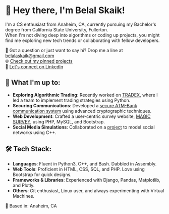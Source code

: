 # 👋 Hey there, I'm Belal Skaik!

I'm a CS enthusiast from Anaheim, CA, currently pursuing my Bachelor's degree from California State University, Fullerton.  
When I'm not diving deep into algorithms or coding up projects, you might find me exploring new tech trends or collaborating with fellow developers.

📧 Got a question or just want to say hi? Drop me a line at belalaskaik@gmail.com  
🌐 [Check out my pinned projects](#-what-im-up-to)  
💼 [Let's connect on LinkedIn](https://www.linkedin.com/in/Belal-skaik/)


## 🚀 What I'm up to:

- **Exploring Algorithmic Trading**: Recently worked on [TRADEX](https://github.com/Belalaskaik/TradeX), where I led a team to implement trading strategies using Python.
- **Securing Communications**: Developed a [secure ATM-Bank communication system](https://github.com/danny-garxia/secureBank) using advanced cryptographic techniques.
- **Web Development**: Crafted a user-centric survey website, [MAGIC SURVEY](https://github.com/Belalaskaik/Magic-Survey), using PHP, MySQL, and Bootstrap.
- **Social Media Simulations**: Collaborated on a [project](https://github.com/Belalaskaik/Social-Media-Simulation) to model social networks using C++.

## 🛠 Tech Stack:

- **Languages**: Fluent in Python3, C++, and Bash. Dabbled in Assembly.
- **Web Tools**: Proficient in HTML, CSS, SQL, and PHP. Love using Bootstrap for quick designs.
- **Frameworks & Libraries**: Experienced with Django, Pandas, Matplotlib, and Plotly.
- **Others**: Git enthusiast, Linux user, and always experimenting with Virtual Machines.

📍 Based in: Anaheim, CA
